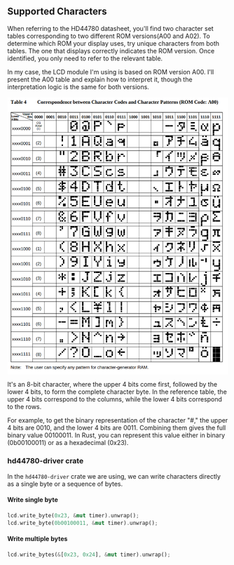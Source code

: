 ## Supported Characters

When referring to the HD44780 datasheet, you'll find two character set tables corresponding to two different ROM versions(A00 and A02). To determine which ROM your display uses, try unique characters from both tables. The one that displays correctly indicates the ROM version. Once identified, you only need to refer to the relevant table. 

In my case, the LCD module I'm using is based on ROM version A00. I'll present the A00 table and explain how to interpret it, though the interpretation logic is the same for both versions.

<img style="display: block; margin: auto;" alt="lcd1602" src="./images/lcd1602-characters-set.png"/>

It's an 8-bit character, where the upper 4 bits come first, followed by the lower 4 bits, to form the complete character byte. In the reference table, the upper 4 bits correspond to the columns, while the lower 4 bits correspond to the rows.

For example, to get the binary representation of the character "#," the upper 4 bits are 0010, and the lower 4 bits are 0011. Combining them gives the full binary value 00100011. In Rust, you can represent this value either in binary (0b00100011) or as a hexadecimal (0x23).
 
### hd44780-driver crate

In the `hd44780-driver` crate we are using, we can write characters directly as a single byte or a sequence of bytes.

#### Write single byte
```rust
lcd.write_byte(0x23, &mut timer).unwrap();
lcd.write_byte(0b00100011, &mut timer).unwrap();
```

#### Write multiple bytes
```rust
lcd.write_bytes(&[0x23, 0x24], &mut timer).unwrap();
```
